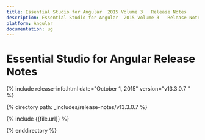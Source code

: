 ```yaml
---
title: Essential Studio for Angular  2015 Volume 3   Release Notes  
description: Essential Studio for Angular  2015 Volume 3   Release Notes  
platform: Angular
documentation: ug
---
```


# Essential Studio for Angular  Release Notes  

{% include release-info.html date="October 1, 2015"  version="v13.3.0.7 " %} 


{% directory path: _includes/release-notes/v13.3.0.7  %}

{% include {{file.url}} %}

{% enddirectory %}